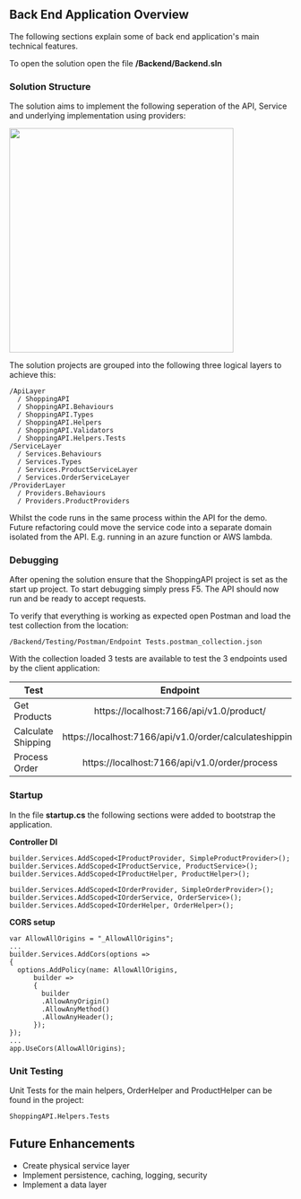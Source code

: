## Back End Application Overview

The following sections explain some of back end application's main technical features.

To open the solution open the file **/Backend/Backend.sln**

### Solution Structure

The solution aims to implement the following seperation of the API, Service and underlying implementation using providers:

<img src="https://dzappstordevmgmtauest.blob.core.windows.net/assets/documentation/product-viewer/demo-app-1.png" width="400">

The solution projects are grouped into the following three logical layers to achieve this:

    /ApiLayer
      / ShoppingAPI
      / ShoppingAPI.Behaviours
      / ShoppingAPI.Types
      / ShoppingAPI.Helpers
      / ShoppingAPI.Validators
      / ShoppingAPI.Helpers.Tests
    /ServiceLayer
      / Services.Behaviours
      / Services.Types
      / Services.ProductServiceLayer
      / Services.OrderServiceLayer
    /ProviderLayer
      / Providers.Behaviours
      / Providers.ProductProviders

Whilst the code runs in the same process within the API for the demo. Future refactoring could move the service code into a separate domain isolated from the API. E.g. running in an azure function or AWS lambda.

### Debugging

After opening the solution ensure that the ShoppingAPI project is set as the start up project. To start debugging simply press F5. The API should now run and be ready to accept requests.

To verify that everything is working as expected open Postman and load the test collection from the location:

    /Backend/Testing/Postman/Endpoint Tests.postman_collection.json

With the collection loaded 3 tests are available to test the 3 endpoints used by the client application:

| Test               |                        Endpoint                         |
| ------------------ | :-----------------------------------------------------: |
| Get Products       |        https://localhost:7166/api/v1.0/product/         |
| Calculate Shipping | https://localhost:7166/api/v1.0/order/calculateshipping |
| Process Order      |      https://localhost:7166/api/v1.0/order/process      |

### Startup

In the file **startup.cs** the following sections were added to bootstrap the application.

**Controller DI**

    builder.Services.AddScoped<IProductProvider, SimpleProductProvider>();
    builder.Services.AddScoped<IProductService, ProductService>();
    builder.Services.AddScoped<IProductHelper, ProductHelper>();

    builder.Services.AddScoped<IOrderProvider, SimpleOrderProvider>();
    builder.Services.AddScoped<IOrderService, OrderService>();
    builder.Services.AddScoped<IOrderHelper, OrderHelper>();

**CORS setup**

    var AllowAllOrigins = "_AllowAllOrigins";
    ...
    builder.Services.AddCors(options =>
    {
      options.AddPolicy(name: AllowAllOrigins,
          builder =>
          {
            builder
            .AllowAnyOrigin()
            .AllowAnyMethod()
            .AllowAnyHeader();
          });
    });
    ...
    app.UseCors(AllowAllOrigins);

### Unit Testing

Unit Tests for the main helpers, OrderHelper and ProductHelper can be found in the project:

    ShoppingAPI.Helpers.Tests

## Future Enhancements

- Create physical service layer
- Implement persistence, caching, logging, security
- Implement a data layer
